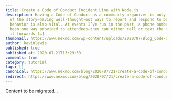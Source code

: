 ```yaml
---
title: Create a Code of Conduct Incident Line with Node.js
description: Having a Code of Conduct as a community organizer is only one part
  of the story—having well-thought-out ways to report and respond to bad
  behavior is also vital. At events I’ve run in the past, a phone number has
  been one way provided to attendees—they can either call or text the number and
  it forwards […]
thumbnail: https://www.nexmo.com/wp-content/uploads/2020/07/Blog_Code-of-Conduct-Incident-Line_1200x600.png
author: kevinlewis
published: true
published_at: 2020-07-21T13:29:30
comments: true
category: tutorial
tags: []
canonical: https://www.nexmo.com/blog/2020/07/21/create-a-code-of-conduct-incident-line-with-node-js
redirect: https://www.nexmo.com/blog/2020/07/21/create-a-code-of-conduct-incident-line-with-node-js
---
```

Content to be migrated...